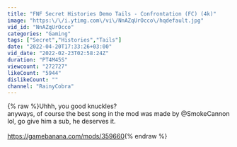 ```yaml
---
title: "FNF Secret Histories Demo Tails - Confrontation (FC) (4k)"
image: "https:\/\/i.ytimg.com\/vi\/NnAZqUrOcco\/hqdefault.jpg"
vid_id: "NnAZqUrOcco"
categories: "Gaming"
tags: ["Secret","Histories","Tails"]
date: "2022-04-20T17:33:26+03:00"
vid_date: "2022-02-23T02:58:24Z"
duration: "PT4M45S"
viewcount: "272727"
likeCount: "5944"
dislikeCount: ""
channel: "RainyCobra"
---
```

{% raw %}Uhhh, you good knuckles?<br />anyways, of course the best song in the mod was made by @SmokeCannon lol, go give him a sub, he deserves it. <br /><br /><a rel="nofollow" target="blank" href="https://gamebanana.com/mods/359660">https://gamebanana.com/mods/359660</a>{% endraw %}

